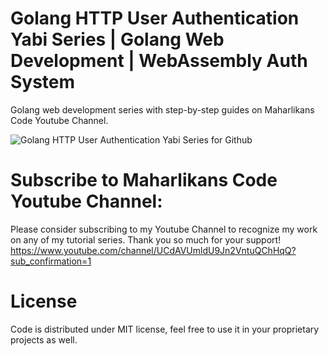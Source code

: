 # Golang HTTP User Authentication Yabi Series | Golang Web Development | WebAssembly Auth System
Golang web development series with step-by-step guides on Maharlikans Code Youtube Channel.

![Golang HTTP User Authentication Yabi Series for Github](https://user-images.githubusercontent.com/72076522/102984664-df39c880-4548-11eb-9aca-21767862dd07.png)

# Subscribe to Maharlikans Code Youtube Channel:
Please consider subscribing to my Youtube Channel to recognize my work on any of my tutorial series. Thank you so much for your support!
https://www.youtube.com/channel/UCdAVUmldU9Jn2VntuQChHqQ?sub_confirmation=1

# License
Code is distributed under MIT license, feel free to use it in your proprietary projects as well.
